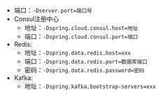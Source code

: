 - 端口：`-Dserver.port=端口号`
- Consul注册中心
	- 地址：`-Dspring.cloud.consul.host=地址`
	- 端口：`-Dspring.cloud.consul.port=端口`
- Redis:
	- 地址：`-Dspring.data.redis.host=xxx`
	- 端口：`-Dspring.data.redis.port=数据库端口`
	- 密码：`-Dspring.data.redis.password=密码`
- Kafka:
	- 地址：`-Dspring.kafka.bootstrap-servers=xxx`